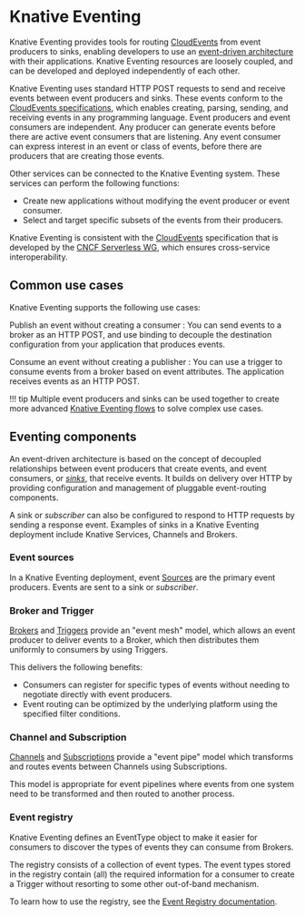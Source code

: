 # Knative Eventing

Knative Eventing provides tools for routing [CloudEvents](https://cloudevents.io) from event producers to sinks, enabling developers to use an [event-driven architecture](https://en.wikipedia.org/wiki/Event-driven_architecture) with their applications. Knative Eventing resources are loosely coupled, and can be developed and deployed independently of each other.

Knative Eventing uses standard HTTP POST requests to send and receive events between event producers and sinks. These events conform to the [CloudEvents specifications](https://cloudevents.io/), which enables creating, parsing, sending, and receiving events in any programming language. Event producers and event consumers are independent. Any producer can generate events before there are active event consumers that are listening. Any event consumer can express interest in an event or class of events, before there are producers that are creating those events.

Other services can be connected to the Knative Eventing system. These services can perform the following functions:

- Create new applications without modifying the event producer or event   consumer.
- Select and target specific subsets of the events from their producers.

Knative Eventing is consistent with the [CloudEvents](https://github.com/cloudevents/spec/blob/master/spec.md#design-goals) specification that is developed by the [CNCF Serverless WG](https://lists.cncf.io/g/cncf-wg-serverless), which ensures cross-service interoperability.

<!--TODO: Add response / reply event information, maybe diagrams-->

## Common use cases

Knative Eventing supports the following use cases:

Publish an event without creating a consumer
:   You can send events to a broker as an HTTP POST, and use binding to decouple the destination configuration from your application that produces events.

Consume an event without creating a publisher
:   You can use a trigger to consume events from a broker based on event attributes. The application receives events as an HTTP POST.

!!! tip
    Multiple event producers and sinks can be used together to create more advanced [Knative Eventing flows](flows/README.md) to solve complex use cases.

<!--TODO: What about channels?-->

## Eventing components

An event-driven architecture is based on the concept of decoupled relationships between event producers that create events, and event consumers, or [_sinks_](../eventing/sinks/README.md), that receive events. It builds on  delivery over HTTP by providing configuration and management of pluggable event-routing components.

A sink or _subscriber_ can also be configured to respond to HTTP requests by sending a response event. Examples of sinks in a Knative Eventing deployment include Knative Services, Channels and Brokers.

### Event sources

In a Knative Eventing deployment, event [Sources](../eventing/sources/README.md) are the primary event producers. Events are sent to a sink or _subscriber_.
<!--TODO: Explain difference / relationship between sink/subscriber? All of this might be too in depth for an overview IMO.-->

### Broker and Trigger

[Brokers](../eventing/broker/README.md) and [Triggers](../eventing/broker/triggers/README.md) provide an "event mesh" model, which allows an event producer to deliver events to a Broker, which then distributes them uniformly to consumers by using Triggers.

This delivers the following benefits:

- Consumers can register for specific types of events without needing to
  negotiate directly with event producers.
- Event routing can be optimized by the underlying platform using the specified
  filter conditions.

### Channel and Subscription

[Channels](../eventing/channels/README.md) and [Subscriptions](../eventing/channels/subscriptions.md) provide a "event pipe" model which transforms and routes events between Channels using Subscriptions.

This model is appropriate for event pipelines where events from one system need to be transformed and then routed to another process.

### Event registry

Knative Eventing defines an EventType object to make it easier for consumers to
discover the types of events they can consume from Brokers.

The registry consists of a collection of event types. The event types stored in
the registry contain (all) the required information for a consumer to create a
Trigger without resorting to some other out-of-band mechanism.

To learn how to use the registry, see the [Event Registry documentation](event-registry.md).
